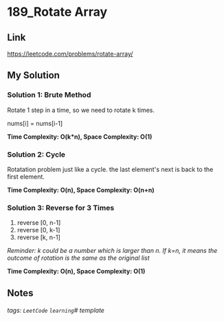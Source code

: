 # 189_Rotate Array

## Link
https://leetcode.com/problems/rotate-array/

## My Solution

### Solution 1: Brute Method
Rotate 1 step in a time, so we need to rotate k times.

nums[i] = nums[i-1]

**Time Complexity: O(k*n), Space Complexity: O(1)** 

### Solution 2: Cycle
Rotatation problem just like a cycle. the last element's next is back to the first element.

**Time Complexity: O(n), Space Complexity: O(n+n)** 

### Solution 3: Reverse for 3 Times
1. reverse [0, n-1]
2. reverse [0, k-1]
3. reverse [k, n-1]

*Reminder: k could be a number which is larger than n. If k=n, it means the outcome of rotation is the same as the original list*

**Time Complexity: O(n), Space Complexity: O(1)** 

## Notes

###### tags: `LeetCode` `learning`# template